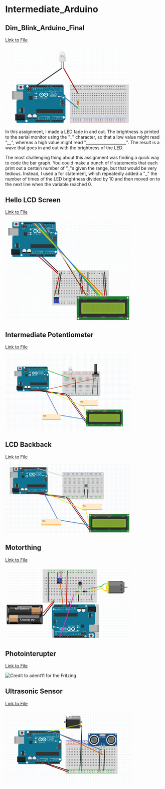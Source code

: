 
# Intermediate_Arduino


## Dim_Blink_Arduino_Final


<a href="https://github.com/jbailey24/Intermediate-Arduino/tree/master/Dim_Blink_Arduino_Final">Link to File</a> <br/>

<img src="https://raw.githubusercontent.com/adent11/Intermediate-Arduino/master/FritzingDiagrams/LED_Blink_RevisitedScreenshot.PNG" alt="Credit to adent11 for the Fritzing" width="400">

In this assignment, I made a LED fade in and out. The brightness is printed to the serial monitor using the "\_" character, so that a low value might read "*\__*", whereas a high value might read "*\____________________*". The result is a wave that goes in and out with the brightness of the LED.   

The most challenging thing about this assignment was finding a quick way to code the bar graph. You could make a bunch of if statements that each print out a certain number of "\_"s given the range, but that would be very tedious. Instead, I used a for statement, which repeatedly added a "\_" the number of times of the LED brightness divided by 10 and then moved on to the next line when the variable reached 0.

## Hello LCD Screen


<a href="https://github.com/jbailey24/Intermediate-Arduino/blob/master/Hello_LCD_Screen/Hello_LCD_Screen.ino">Link to File</a> <br/>

<img src="https://github.com/adent11/Intermediate-Arduino/blob/master/FritzingDiagrams/Hello_LCDScreenshot.PNG?raw=true" alt="Credit to adent11 for the Fritzing" width="400">


## Intermediate Potentiometer


<a href="https://github.com/jbailey24/Intermediate-Arduino/blob/master/Intermediate_Potentiometer/Intermediate_Potentiometer.ino">Link to File</a> <br/>

<img src="https://github.com/adent11/Intermediate-Arduino/blob/master/FritzingDiagrams/PotentiometersScreenshot.PNG?raw=true" alt="Credit to adent11 for the Fritzing" width="400">


## LCD Backback


<a href="https://github.com/jbailey24/Intermediate-Arduino/blob/master/LCD_Backpack/LCD_Backpack.ino">Link to File</a> <br/>

<img src="https://github.com/adent11/Intermediate-Arduino/blob/master/FritzingDiagrams/LCD_BackpackScreenshot.PNG?raw=true" alt="Credit to adent11 for the Fritzing" width="400">


## Motorthing


<a href="https://github.com/jbailey24/Intermediate-Arduino/blob/master/Motorthing/Motorthing.ino">Link to File</a> <br/>

<img src="https://github.com/adent11/Intermediate-Arduino/raw/master/FritzingDiagrams/Motor_ControlScreenshot.PNG" width="400">


## Photointerupter


<a href="https://github.com/jbailey24/Intermediate-Arduino/blob/master/Photointerupter/Photointerupter.ino">Link to File</a> <br/>

<img src="https://lh5.googleusercontent.com/a7a1Ng38JoAAsoSSGNZcLe9XvKx5NceYrS3ymGJ7oA_xoxe7vOzBOn27z4-V-Kt2_Axjzsn964AGktniQRIUU5DMoOct7cTBs-20z8MgWe4BIl4IXjE1bTli1_pSOm_RoyrbAVVF" alt="Credit to adent11 for the Fritzing" width="400">


## Ultrasonic Sensor


<a href="https://github.com/jbailey24/Intermediate-Arduino/blob/master/UltrasonicSensor/UltrasonicSensor/Unknown%20Code.ino">Link to File</a> <br/>

<img src="https://raw.githubusercontent.com/adent11/Not-So-Basic-Arduino/master/FritzingDiagrams/Hello_FunctionsScreenshot.PNG" alt="Credit to adent11 for the Fritzing" width="400">

